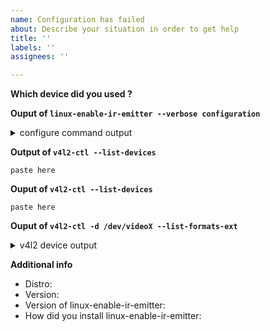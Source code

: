 ```yaml
---
name: Configuration has failed
about: Describe your situation in order to get help
title: ''
labels: ''
assignees: ''

---
```


**Which device did you used ?**
<!-- the default or you used the -d option) -->

**Ouput of `linux-enable-ir-emitter --verbose configuration`**
<details><summary>configure command output</summary>

```
paste here
```
</details>

**Output of `v4l2-ctl --list-devices`**
```
paste here
```

**Ouput of `v4l2-ctl --list-devices`**
```
paste here
```

**Ouput of `v4l2-ctl -d /dev/videoX --list-formats-ext`**
<details><summary>v4l2 device output</summary>

```
replace /dev/videoX with your device and paste here
```
</details>

**Additional info**
 - Distro: 
 - Version: 
 - Version of linux-enable-ir-emitter:
 - How did you install linux-enable-ir-emitter: <!--- bash or AUR or COPR -->
